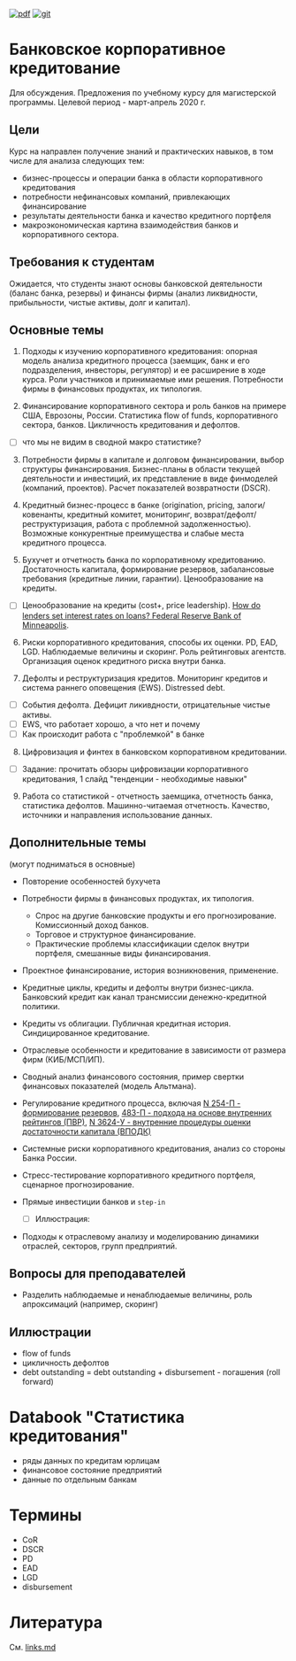 [![pdf](https://img.shields.io/badge/download-pdf-blue.svg)](https://gitprint.com/epogrebnyak/notes-credit-risk/blob/master/README.md) [![git](https://img.shields.io/badge/github-edit-lightgrey.svg)](https://github.com/epogrebnyak/corporate-banking-course)


Банковское корпоративное кредитование
=====================================

Для обсуждения. Предложения по учебному курсу для магистерской программы. Целевой период - март-апрель 2020 г.

## Цели

Курс на направлен получение знаний и практических навыков, в том числе для анализа следующих тем:

 - бизнес-процессы и операции банка в области корпоративного кредитования
 - потребности нефинансовых компаний, привлекающих финансирование
 - результаты деятельности банка и качество кредитного портфеля
 - макроэкономическая картина взаимодействия банков и корпоративного сектора.
 
## Требования к студентам  

Ожидается, что студенты знают основы банковской деятельности (баланс банка, резервы) и финансы фирмы (анализ ликвидности, прибыльности, чистые активы, долг и капитал).

## Основные темы 

1. Подходы к изучению корпоративного кредитования: опорная модель анализа кредитного процесса
   (заемщик, банк и его подразделения, инвесторы, регулятор) и ее расширение в ходе курса. 
   Роли участников и принимаемые ими решения. Потребности фирмы в финансовых продуктах, их типология.  

2. Финансирование корпоративного сектора и роль банков на примере США, Еврозоны, России.  Статистика flow of funds, корпоративного сектора, банков. Цикличность кредитования и дефолтов.

  - [ ] что мы не видим в сводной макро статистике?

3. Потребности фирмы в капитале и долговом финансировании, выбор структуры финансирования. Бизнес-планы в области текущей деятельности и инвестиций, их представление в виде финмоделей (компаний, проектов). Расчет показателей возвратности (DSCR). 

4. Кредитный бизнес-процесс в банке (origination, pricing, залоги/ ковенанты, кредитный комитет, мониторинг, возврат/дефолт/реструктуризация, работа с проблемной задолженностью). Возможные конкурентные преимущества и слабые места кредитного процесса. 

5. Бухучет и отчетность банка по  корпоративному кредитованию. Достаточность капитала, формирование резервов, забалансовые требования (кредитные линии, гарантии). Ценообразование на кредиты.

  - [ ] Ценообразование на кредиты (cost+, price leadership). [How do lenders set interest rates on loans? Federal Reserve Bank of Minneapolis](https://www.minneapolisfed.org/publications/community-dividend/how-do-lenders-set-interest-rates-on-loans).

6. Риски корпоративного кредитования, способы их оценки. PD, EAD, LGD. Наблюдаемые величины и скоринг. Роль рейтинговых агентств. Организация оценок кредитного риска внутри банка.  

7. Дефолты и реструктуризация кредитов. Мониторинг кредитов и система раннего оповещения (EWS). Distressed debt. 

  - [ ] События дефолта. Дефицит ликивдности, отрицательные чистые активы.
  - [ ] EWS, что работает хорошо, а что нет и почему
  - [ ] Как происходит работа с "проблемкой" в банке

8. Цифровизация и финтех в банковском корпоративном кредитовании. 

  - [ ] Задание: прочитать обзоры цифровизации корпоративного кредитования, 1 слайд "тенденции - необходимые навыки"

9. Работа со статистикой - отчетность заемщика, отчетность банка, статистика дефолтов. Машинно-читаемая отчетность. Качество, источники и направления использование данных. 

## Дополнительные темы

(могут подниматься в основные)

- Повторение особенностей бухучета

- Потребности фирмы в финансовых продуктах, их типология.

  - Спрос на другие банковские продукты и его прогнозирование. Комиссионный доход банков.
  - Торговое и структурное финансирование. 
  - Практические проблемы классификации сделок внутри портфеля, смешанные виды финансирования. 

- Проектное финансирование, история возникновения, применение. 

- Кредитные циклы, кредиты и дефолты внутри бизнес-цикла. Банковский кредит как канал трансмиссии денежно-кредитной политики. 

- Кредиты vs облигации. Публичная кредитная история. Синдицированное кредитование. 

- Отраслевые особенности и кредитование в зависимости от размера фирм (КИБ/МСП/ИП). 

- Сводный анализ финансового состояния, пример свертки финансовых показателей 
  (модель Альтмана).
    
-  Регулирование кредитного процесса, включая [N 254-П - формирование резервов](http://ivo.garant.ru/#/document/584458/paragraph/94409:0), [483-П - подхода на основе внутренних рейтингов (ПВР)](), [N 3624-У - внутренние процедуры оценки достаточности капитала (ВПОДК)]()

- Системные риски корпоративного кредитования, анализ со стороны Банка России.

- Стресс-тестирование корпоративного кредитного портфеля, сценарное прогнозирование. 

- Прямые инвестиции банков и `step-in` 

  - [ ] Иллюстрация: 

- Подходы к отраслевому анализу и моделированию динамики отраслей, секторов, групп предприятий.

## Вопросы для преподавателей

- Разделить наблюдаемые и ненаблюдаемые величины, роль апроксимаций (например, скоринг)

## Иллюстрации

- flow of funds
- цикличность дефолтов
- debt outstanding = debt outstanding + disbursement - погашения (roll forward)

# Databook "Статистика кредитования"

- ряды данных по кредитам юрлицам
- финансовое состояние предприятий
- данные по отдельным банкам

# Термины

- СoR
- DSCR
- PD
- EAD
- LGD
- disbursement

# Литература

См. [links.md](links.md)
